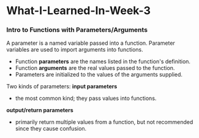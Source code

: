 # What-I-Learned-In-Week-3

### Intro to Functions with Parameters/Arguments
A parameter is a named variable passed into a function. Parameter variables are used to import arguments into functions.
* Function **parameters** are the names listed in the function's definition.
* Function **arguments** are the real values passed to the function.
* Parameters are initialized to the values of the arguments supplied.

Two kinds of parameters:
**input parameters**
* the most common kind; they pass values into functions.

**output/return parameters**
* primarily return multiple values from a function, but not recommended since they cause confusion.